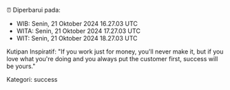 ⏰ Diperbarui pada:
- WIB: Senin, 21 Oktober 2024 16.27.03 UTC
- WITA: Senin, 21 Oktober 2024 17.27.03 UTC
- WIT: Senin, 21 Oktober 2024 18.27.03 UTC

Kutipan Inspiratif:
"If you work just for money, you'll never make it, but if you love what you're doing and you always put the customer first, success will be yours."


Kategori: success

